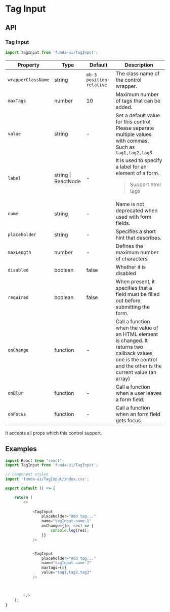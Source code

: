 # Tag Input


## API

### Tag Input
```js
import TagInput from 'funda-ui/TagInput';
```
| Property | Type | Default | Description |
| --- | --- | --- | --- |
| `wrapperClassName` | string | `mb-3 position-relative` | The class name of the control wrapper. |
| `maxTags` | number | 10 | Maximum number of tags that can be added. |
| `value` | string | - | Set a default value for this control. Please separate multiple values with commas. Such as `tag1,tag2,tag3` |
| `label` | string \| ReactNode | - | It is used to specify a label for an element of a form.<blockquote>Support html tags</blockquote> |
| `name` | string | - | Name is not deprecated when used with form fields. |
| `placeholder` | string | - |  Specifies a short hint that describes. |
| `maxLength` | number | - | Defines the maximum number of characters |
| `disabled` | boolean | false | Whether it is disabled |
| `required` | boolean | false | When present, it specifies that a field must be filled out before submitting the form. |
| `onChange` | function  | - | Call a function when the value of an HTML element is changed. It returns two callback values, one is the control and the other is the current value (an array) |
| `onBlur` | function  | - | Call a function when a user leaves a form field. |
| `onFocus` | function  | - | Call a function when an form field gets focus. |


It accepts all props which this control support.


## Examples

```js
import React from "react";
import TagInput from 'funda-ui/TagInput';

// component styles
import 'funda-ui/TagInput/index.css';

export default () => {

    return (
        <>
          
            <TagInput 
                placeholder="Add tag..." 
                name="tagInput-name-1" 
                onChange={(e, res) => {
                    console.log(res);
                }}
            />


            <TagInput 
                placeholder="Add tag..." 
                name="tagInput-name-2" 
                maxTags={5} 
                value="tag1,tag2,tag3"
            />


          
        </>
    );
}
```